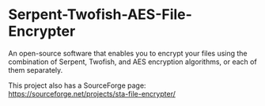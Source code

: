 # Serpent-Twofish-AES-File-Encrypter
An open-source software that enables you to encrypt your files using the combination of Serpent, Twofish, and AES encryption algorithms, or each of them separately.

This project also has a SourceForge page: https://sourceforge.net/projects/sta-file-encrypter/

